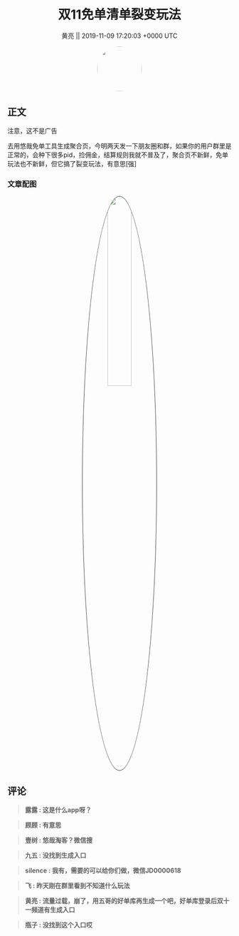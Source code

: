 <h1 align="center">双11免单清单裂变玩法</h1>




<p align="center">
    <a>黄亮 || 2019-11-09 17:20:03 &#43;0000 UTC</a>
</p>

<div align="center">
    <img src="https://images.zsxq.com/FtRQ4E4zocdkjCR2UoV5M3YS8Cef?e=1590940799&amp;token=kIxbL07-8jAj8w1n4s9zv64FuZZNEATmlU_Vm6zD:oOUvZvMdg9WDbMbhq96biTFUNFs=" width="100" height="100" style="border:1px solid;border-radius:50%; color:#ffffff"/>
</div>




## 正文

<div>
注意，这不是广告

去用悠哉免单工具生成聚合页，今明两天发一下朋友圈和群，如果你的用户群里是正常的，会种下很多pid，捡佣金，结算规则我就不普及了，聚合页不新鲜，免单玩法也不新鲜，但它搞了裂变玩法，有意思[强]
</div>

### 文章配图

<div class="image" align="center">

<img src="https://images.zsxq.com/Fs-rv_1BsliOa8_d6oiKgo9u23lv?imageMogr2/auto-orient/thumbnail/800x/format/jpg/blur/1x0/quality/75&amp;e=1590940799&amp;token=kIxbL07-8jAj8w1n4s9zv64FuZZNEATmlU_Vm6zD:asLMsvZNZHjPDx52n0P5AKtRMdQ=" width="33%" height="33%" style="border:1px solid;border-radius:50%; color:#3c3f41"/>

</div>


## 评论

<div align="left">
<div>

<blockquote >
<span> <strong>露露 : 这是什么app呀？ </strong></span>
</blockquote>

<blockquote >
<span> <strong>顾顾 : 有意思 </strong></span>
</blockquote>

<blockquote >
<span> <strong>壹树 : 悠哉淘客？微信搜 </strong></span>
</blockquote>

<blockquote >
<span> <strong>九五 : 没找到生成入口 </strong></span>
</blockquote>

<blockquote >
<span> <strong>silence : 我有，需要的可以给你们做，微信JD0000618 </strong></span>
</blockquote>

<blockquote >
<span> <strong>飞 : 昨天刚在群里看到不知道什么玩法 </strong></span>
</blockquote>

<blockquote >
<span> <strong>黄亮 : 流量过载，崩了，用五哥的好单库再生成一个吧，好单库登录后双十一频道有生成入口 </strong></span>
</blockquote>

<blockquote >
<span> <strong>瓶子 : 没找到这个入口哎 </strong></span>
</blockquote>

</div>
</div>